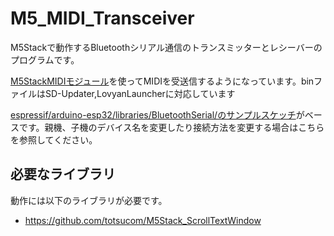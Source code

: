 # M5_MIDI_Transceiver
M5Stackで動作するBluetoothシリアル通信のトランスミッターとレシーバーのプログラムです。

[M5StackMIDIモジュール](https://www.switch-science.com/catalog/6389/)を使ってMIDIを受送信するようになっています。binファイルはSD-Updater,LovyanLauncherに対応しています

[espressif/arduino-esp32/libraries/BluetoothSerial/のサンプルスケッチ](https://github.com/espressif/arduino-esp32/tree/master/libraries/BluetoothSerial)がベースです。親機、子機のデバイス名を変更したり接続方法を変更する場合はこちらを参照してください。

## 必要なライブラリ
動作には以下のライブラリが必要です。  
* https://github.com/totsucom/M5Stack_ScrollTextWindow